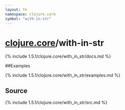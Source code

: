 ```yaml
---
layout: fn
namespace: clojure.core
symbol: "with-in-str"
---
```


# [clojure.core](../)/with-in-str

{% include 1.5.1/clojure.core/with_in_str/docs.md %}

##Examples

{% include 1.5.1/clojure.core/with_in_str/examples.md %}
## Source
{% include 1.5.1/clojure.core/with_in_str/src.md %}

